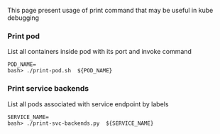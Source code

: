 This page present usage of print command that may be useful in kube debugging

### Print pod
List all containers inside pod with its port and invoke command
```
POD_NAME=
bash> ./print-pod.sh  ${POD_NAME}
```

### Print service backends
List all pods associated with service endpoint by labels
```
SERVICE_NAME=
bash> ./print-svc-backends.py  ${SERVICE_NAME}
```
